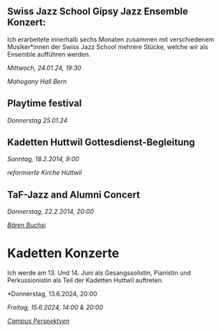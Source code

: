 ## Swiss Jazz School Gipsy Jazz Ensemble Konzert: 

Ich erarbeitete innerhalb sechs Monaten zusammen mit verschiedenem Musiker*innen der Swiss Jazz School mehrere Stücke, welche wir als Ensemble aufführen werden. 

*Mittwoch, 24.01.24, 19:30*

*Mahogany Hall Bern*

## Playtime festival

*Donnerstag 25.01.24*

## Kadetten Huttwil Gottesdienst-Begleitung

*Sonntag, 18.2.2014, 9:00*

*reformierte Kirche Huttwil*

## TaF-Jazz and Alumni Concert

*Donnerstag, 22.2.2014, 20:00*

*[Bären Buchsi](https://www.baerenbuchsi.ch/)*

# Kadetten Konzerte

Ich werde am 13. Und 14. Juni als Gesangssolistin, Pianistin und
Perkussionistin als Teil der Kadetten Huttwil auftreten. 

*Donnerstag, 13.6.2024, 20:00

*Freitag, 15.6.2024, 14:00 & 20:00*

*[Campus Perspektven](https://campusperspektiven.ch/)*
